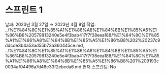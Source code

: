 # 스프린트 1

날짜: 2023년 3월 27일 → 2023년 4월 9일
작업: ../%E1%84%8C%E1%85%A1%E1%86%A8%E1%84%8B%E1%85%A5%E1%86%B8%20579813240e5e4f3bab417f7f38eea188/%E1%84%8C%E1%85%A1%E1%86%A8%E1%84%8B%E1%85%A5%E1%86%B8%202%20237c9ddcde3b4a53ad55b73a360445ce.md, ../%E1%84%8C%E1%85%A1%E1%86%A8%E1%84%8B%E1%85%A5%E1%86%B8%20579813240e5e4f3bab417f7f38eea188/%E1%84%8C%E1%85%A1%E1%86%A8%E1%84%8B%E1%85%A5%E1%86%B8%201%209193c0034af04496a7d48e33f2ebcda6.md
현재 스프린트: No